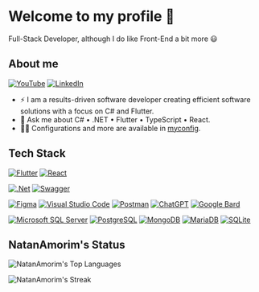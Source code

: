 # Welcome to my profile 👋
<!--
**NatanAmorim/NatanAmorim** is a ✨ _special_ ✨ repository because its `README.md` (this file) appears on your GitHub profile.
-->

Full-Stack Developer, although I do like Front-End a bit more 😃

## About me

[![YouTube](https://img.shields.io/badge/-YouTube-05122A?style=flat&logo=youtube&logoColor=FF0000)](https://www.youtube.com/@natanamorim3746)
[![LinkedIn](https://img.shields.io/badge/-LinkedIn-05122A?style=flat&logo=linkedin&logoColor=0A66C2)](https://www.linkedin.com/in/natan-amorim-souza-gomes-de-moraes)

- ⚡ I am a results-driven software developer creating efficient software solutions with a focus on C# and Flutter.
- 💬 Ask me about C# • .NET • Flutter • TypeScript • React.
- 👨‍💻 Configurations and more are available in [myconfig](https://github.com/NatanAmorim/myconfig).

## Tech Stack

<!-- ### Front-End -->

[![Flutter](https://img.shields.io/badge/-Flutter-05122A?style=flat&logo=flutter&logoColor=02569B)](https://flutter.dev)
[![React](https://img.shields.io/badge/-React-05122A?style=flat&logo=react&logoColor=61DAFB)](https://react.dev)

<!-- ### Back-End -->

[![.Net](https://img.shields.io/badge/-.NET%20Core-05122A?style=flat&logo=dotnet&logoColor=512BD4)](https://dotnet.microsoft.com/en-us/)
[![Swagger](https://img.shields.io/badge/-Swagger-05122A?style=flat&logo=swagger&logoColor=85EA2D)](https://swagger.io)

<!-- ### Tools -->

[![Figma](https://img.shields.io/badge/-Figma-05122A?style=flat&logo=figma&logoColor=F24E1E)](https://www.figma.com)
[![Visual Studio Code](https://img.shields.io/badge/-Visual%20Studio%20Code-05122A?style=flat&logo=visual-studio-code&logoColor=007ACC)](https://code.visualstudio.com/)
[![Postman](https://img.shields.io/badge/-Postman-05122A?style=flat&logo=postman&logoColor=FF6C37)](http://postman.com)
[![ChatGPT](https://img.shields.io/badge/-ChatGPT-05122A?style=flat&logo=openai&logoColor=24A47F)](https://chat.openai.com)
[![Google Bard](https://img.shields.io/badge/-Google%20Bard-05122A?style=flat&logo=googlebard&logoColor=886FBF)](https://bard.google.com)

<!-- ### Databases -->

[![Microsoft SQL Server](https://img.shields.io/badge/-Microsoft%20SQL%20Server-05122A?style=flat&logo=microsoft%20sql%20server&logoColor=CC2927)](https://www.microsoft.com/en-us/sql-server/sql-server-downloads)
[![PostgreSQL](https://img.shields.io/badge/-PostgreSQL-05122A?style=flat&logo=postgresql&logoColor=4169E1)](https://www.postgresql.org)
[![MongoDB](https://img.shields.io/badge/-MongoDB-05122A?style=flat&logo=mongoDB&logoColor=47A248)](https://www.mongodb.com)
[![MariaDB](https://img.shields.io/badge/-MariaDB-05122A?style=flat&logo=mariaDB&logoColor=003545)](https://mariadb.org)
[![SQLite](https://img.shields.io/badge/-SQLite-05122A?style=flat&logo=sqlite&logoColor=003B57)](https://www.sqlite.org)

<!--
  Static Badges from <https://shields.io/badges>.
  Icons from <https://simpleicons.org>.
-->

## NatanAmorim's Status

![NatanAmorim's Top Languages](https://github-readme-stats.vercel.app/api/top-langs/?username=NatanAmorim&theme=dracula&show_icons=true&hide_border=false&layout=compact)

![NatanAmorim's Streak](https://github-readme-streak-stats.herokuapp.com/?user=NatanAmorim&theme=dracula&hide_border=false)

<!--
  GitHub Stats thanks to <https://github.com/anuraghazra/github-readme-stats>.
-->
